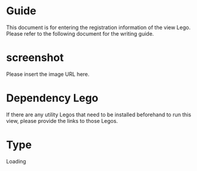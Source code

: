 # Guide
This document is for entering the registration information of the view Lego. Please refer to the following document for the writing guide.

# screenshot
Please insert the image URL here.

# Dependency Lego
If there are any utility Legos that need to be installed beforehand to run this view, please provide the links to those Legos.

# Type
Loading